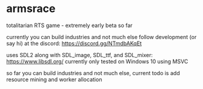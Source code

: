 # armsrace
totalitarian RTS game - extremely early beta so far

currently you can build industries and not much else
follow development (or say hi) at the discord: https://discord.gg/NTmdbAKqEt

uses SDL2 along with SDL_image, SDL_ttf, and SDL_mixer: https://www.libsdl.org/
currently only tested on Windows 10 using MSVC

so far you can build industries and not much else, current todo is add resource mining and worker allocation
